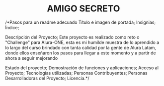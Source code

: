 <h1 align="center"> AMIGO SECRETO </h1>


/*Pasos para un readme adecuado
Título e imagen de portada;
Insignias;
Índice;

Descripción del Proyecto;
    Este proyecto es realizado como reto o "Challenge" para Alura-ONE, esta es mi humilde muestra de lo aprendido a lo largo del curso brindado con tanta calidad por la gente de Alura Latam, donde ellos enseñaron los pasos para llegar a este momento y a partir de ahora a seguir mejorando

Estado del proyecto;
Demostración de funciones y aplicaciones;
Acceso al Proyecto;
Tecnologías utilizadas;
Personas Contribuyentes;
Personas Desarrolladoras del Proyecto;
Licencia.*/